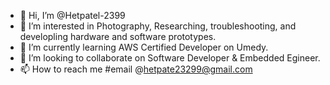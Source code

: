 - 👋 Hi, I’m @Hetpatel-2399
- 👀 I’m interested in Photography, Researching, troubleshooting, and developling hardware and software prototypes.
- 🌱 I’m currently learning AWS Certified Developer on Umedy. 
- 💞️ I’m looking to collaborate on Software Developer & Embedded Egineer.
- 📫 How to reach me #email @hetpate23299@gmail.com 

<!---
Hetpatel-2399/Hetpatel-2399 is a ✨ special ✨ repository because its `README.md` (this file) appears on your GitHub profile.
You can click the Preview link to take a look at your changes.

Embedded Operating System: Description;
References & Tools used;
Prequites:
Language;
Aurthor;
Licesense: 
--->
